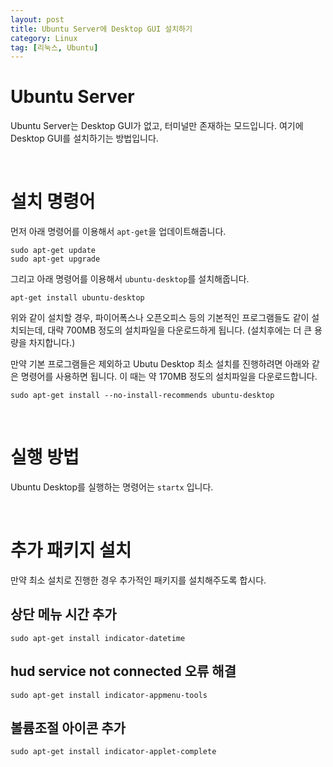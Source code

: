 ```yaml
---
layout: post
title: Ubuntu Server에 Desktop GUI 설치하기
category: Linux
tag: [리눅스, Ubuntu]
---
```


# Ubuntu Server

Ubuntu Server는 Desktop GUI가 없고, 터미널만 존재하는 모드입니다. 여기에 Desktop GUI를 설치하기는 방법입니다.

<br>

# 설치 명령어

먼저 아래 명령어를 이용해서 `apt-get`을 업데이트해줍니다.
~~~
sudo apt-get update
sudo apt-get upgrade
~~~


그리고 아래 명령어를 이용해서 `ubuntu-desktop`를 설치해줍니다.  
~~~
apt-get install ubuntu-desktop
~~~

위와 같이 설치할 경우, 파이어폭스나 오픈오피스 등의 기본적인 프로그램들도 같이 설치되는데, 대략 700MB 정도의 설치파일을 다운로드하게 됩니다. (설치후에는 더 큰 용량을 차지합니다.)

만약 기본 프로그램들은 제외하고 Ubutu Desktop 최소 설치를 진행하려면 아래와 같은 명령어를 사용하면 됩니다. 이 때는 약 170MB 정도의 설치파일을 다운로드합니다.

~~~
sudo apt-get install --no-install-recommends ubuntu-desktop
~~~

<br>

# 실행 방법

Ubuntu Desktop를 실행하는 명령어는 `startx` 입니다.

<br>

# 추가 패키지 설치

만약 최소 설치로 진행한 경우 추가적인 패키지를 설치해주도록 합시다.

## 상단 메뉴 시간 추가

~~~
sudo apt-get install indicator-datetime
~~~

## hud service not connected 오류 해결

~~~
sudo apt-get install indicator-appmenu-tools
~~~

## 볼륨조절 아이콘 추가

~~~
sudo apt-get install indicator-applet-complete
~~~

